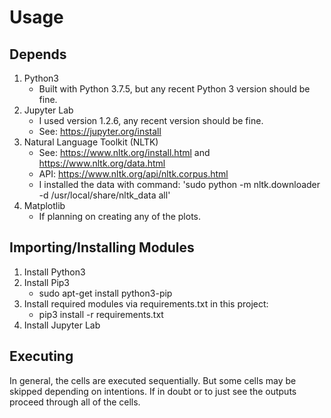 # Usage
## Depends
1. Python3
   * Built with Python 3.7.5, but any recent Python 3 version should be fine.
2. Jupyter Lab
   * I used version 1.2.6, any recent version should be fine.
   * See: https://jupyter.org/install
3. Natural Language Toolkit (NLTK)
   * See: https://www.nltk.org/install.html and https://www.nltk.org/data.html
   * API: https://www.nltk.org/api/nltk.corpus.html
   * I installed the data with command: 'sudo python -m nltk.downloader -d /usr/local/share/nltk_data all'
4. Matplotlib
   * If planning on creating any of the plots.
   
## Importing/Installing Modules
1. Install Python3
2. Install Pip3
   * sudo apt-get install python3-pip
3. Install required modules via requirements.txt in this project:
   * pip3 install -r requirements.txt
4. Install Jupyter Lab
   
## Executing
In general, the cells are executed sequentially. But some cells may be skipped depending on intentions. If in doubt or to just see the outputs proceed through all of the cells.
